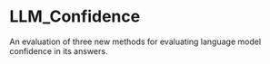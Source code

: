 # LLM_Confidence
An evaluation of three new methods for evaluating language model confidence in its answers.

